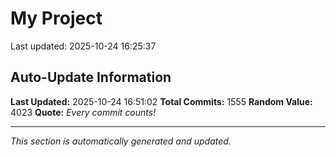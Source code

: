 # My Project


Last updated: 2025-10-24 16:25:37


























































































































































































































































































































































































































































































































































































































































































































































































































































































































































































































































































































































































































































































































































































































































































































































































































































































































































































































































































































































































































## Auto-Update Information

**Last Updated:** 2025-10-24 16:51:02
**Total Commits:** 1555
**Random Value:** 4023
**Quote:** _Every commit counts!_

---
_This section is automatically generated and updated._